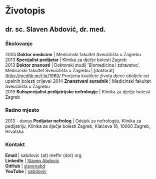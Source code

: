 # Životopis

## dr. sc. Slaven Abdović, dr. med.

### Školovanje

   2005 **Doktor medicine** | Medicinski fakultet Sveučilišta u Zagrebu  
   2013 **Specijalist pedijatar** | Klinika za dječje bolesti Zagreb  
   2013 **Doktor znanosti** | Doktorski studij 'Biomedicina i zdravstvo', Medicinski fakultet Sveučilišta u Zagrebu | [doktorat](http://medlib.mef.hr/1960/ Procjena kvalitete života djece oboljele od upalnih bolesti crijeva)
   2014 **Znanstveni suradnik** | Medicinski fakultet Sveučilišta u Zagrebu  
   2019 **Subspecijalist pedijatrijske nefrologije** | Klinika za dječje bolesti Zagreb 
   
### Radno mjesto

   2013 - danas **Pedijatar nefrolog** | Odsjek za nefrologiju, Klinika za pedijatriju, Klinika za dječje bolesti Zagreb, Klaićeva 16, 10000 Zagreb, Hrvatska

### Kontakt
   **Email** | sabdovic {at} mefhr {dot} org  
   **LinkedIn** | [Slaven Abdovic](https://www.linkedin.com/in/slaven-abdovic)  
   **GitHub** | [slavenabd](https://github.com/slavenabd)  
   **YouTube** | [sabdovic](https://www.youtube.com/channel/UCaotfAg96osvQyR6LpzqTNw)
